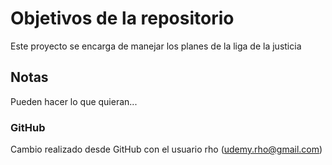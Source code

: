 # Objetivos de la repositorio

Este proyecto se encarga de manejar los planes de la liga de la justicia


## Notas
Pueden hacer lo que quieran...


### GitHub
Cambio realizado desde GitHub con el usuario rho (udemy.rho@gmail.com)
